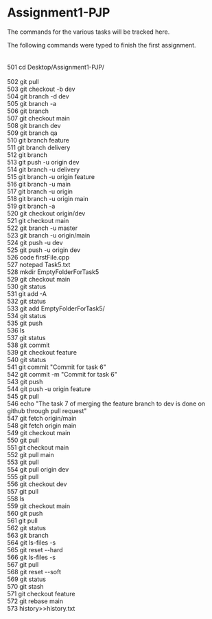 # Assignment1-PJP
The commands for the various tasks will be tracked here.

The following commands were typed to finish the first assignment.<br>
 <br>
  <br>501  cd Desktop/Assignment1-PJP/<br>
  <br>502  git pull 
  <br>503  git checkout -b dev 
  <br>504  git branch -d dev 
  <br>505  git branch -a 
  <br>506  git branch 
  <br>507  git checkout main 
  <br>508  git branch dev 
  <br>509  git branch qa 
  <br>510  git branch feature 
  <br>511  git branch delivery 
  <br>512  git branch 
  <br>513  git push -u origin dev 
  <br>514  git branch -u delivery 
  <br>515  git branch -u origin feature 
  <br>516  git branch -u main 
  <br>517  git branch -u origin
  <br>518  git branch -u origin main 
  <br>519  git branch -a 
  <br>520  git checkout origin/dev 
  <br>521  git checkout main 
  <br>522  git branch -u master 
  <br>523  git branch -u origin/main
  <br>524  git push -u dev 
  <br>525  git push -u origin dev 
  <br>526  code firstFile.cpp 
  <br>527  notepad Task5.txt
  <br>528  mkdir EmptyFolderForTask5
  <br>529  git checkout main 
  <br>530  git status 
  <br>531  git add -A
  <br>532  git status 
  <br>533  git add EmptyFolderForTask5/
  <br>534  git status 
  <br>535  git push 
  <br>536  ls 
  <br>537  git status 
  <br>538  git commit 
  <br>539  git checkout feature 
  <br>540  git status 
  <br>541  git commit "Commit for task 6"
  <br>542  git commit -m "Commit for task 6"
  <br>543  git push 
  <br>544  git push -u origin feature 
  <br>545  git pull 
  <br>546  echo "The task 7 of merging the feature branch to dev is done on github through pull request"
  <br>547  git fetch origin/main
  <br>548  git fetch origin main
  <br>549  git checkout main 
  <br>550  git pull 
  <br>551  git checkout main 
  <br>552  git pull main 
  <br>553  git pull 
  <br>554  git pull origin dev 
  <br>555  git pull 
  <br>556  git checkout dev 
  <br>557  git pull 
  <br>558  ls 
  <br>559  git checkout main 
  <br>560  git push 
  <br>561  git pull 
  <br>562  git status 
  <br>563  git branch 
  <br>564  git ls-files -s 
  <br>565  git reset --hard 
  <br>566  git ls-files -s 
  <br>567  git pull 
  <br>568  git reset --soft 
  <br>569  git status 
  <br>570  git stash 
  <br>571  git checkout feature 
  <br>572  git rebase main 
  <br>573  history>>history.txt
<br>

